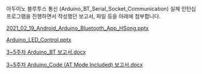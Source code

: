 아두이노 블루투스 통신 (Arduino_BT_Serial_Socket_Communication)
실제 인턴십 프로그램을 진행하면서 작성했던 보고서, 파일 등을 아래에 첨부합니다.

[2021_02_19_Android_Arduino_Bluetooth_App_HSong.pptx](https://github.com/Haseung-Song/Arduino_BT/files/10055831/2021_02_19_Android_Arduino_Bluetooth_App_HSong.pptx)

[Arduino_LED_Control.pptx](https://github.com/Haseung-Song/Arduino_BT/files/10055833/Arduino_LED_Control.pptx)

[3~5주차 Arduino_BT 보고서.docx](https://github.com/Haseung-Song/Arduino_BT/files/10055834/3.5.Arduino_BT.docx)

[3~5주차 Arduino_Code (AT Mode Included) 보고서.docx](https://github.com/Haseung-Song/Arduino_BT/files/10055838/3.5.Arduino_Code.AT.Mode.Included.docx)
